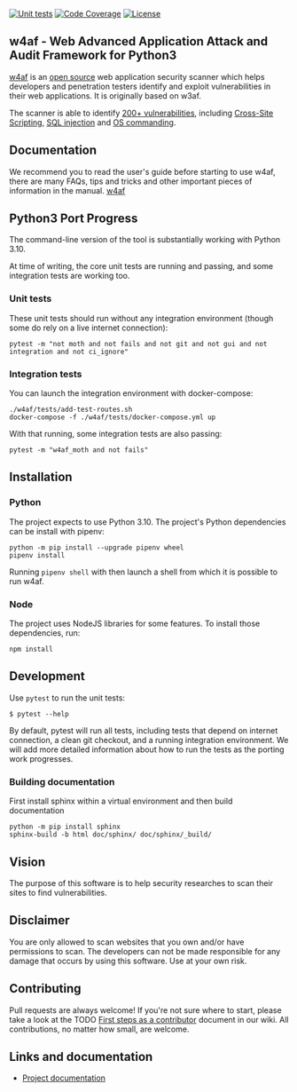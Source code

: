 [![Unit tests](https://github.com/w4af/w4af/actions/workflows/python-app.yml/badge.svg)](https://github.com/w4af/w4af/actions/workflows/python-app.yml)
[![Code Coverage](https://codecov.io/gh/w4af/w4af/branch/main/graph/badge.svg?token=GCXS9IDNKM)](https://codecov.io/gh/w4af/w4af)
[![License](https://img.shields.io/github/license/w4af/w4af.svg)](https://img.shields.io/github/license/w4af/w4af.svg)
## w4af - Web Advanced Application Attack and Audit Framework for Python3

[w4af](https://w4af.readthedocs.io/en/latest/) is an [open source](https://www.gnu.org/licenses/gpl-2.0.txt)
web application security scanner which helps developers and penetration testers
identify and exploit vulnerabilities in their web applications.
It is originally based on w3af.

The scanner is able to identify [200+ vulnerabilities](w4af/core/data/constants/vulns.py),
including [Cross-Site Scripting](w4af/plugins/audit/xss.py),
[SQL injection](w4af/plugins/audit/sqli.py) and
[OS commanding](w4af/plugins/audit/os_commanding.py).

## Documentation

We recommend you to read the user's guide before starting to use w4af, there
are many FAQs, tips and tricks and other important pieces of information in
the manual.
[w4af](https://w4af.readthedocs.io/en/latest/)

## Python3 Port Progress

The command-line version of the tool is substantially working with Python 3.10.

At time of writing, the core unit tests are running and passing, and some integration tests are working too.

### Unit tests

These unit tests should run without any integration environment (though some do rely on a live internet connection):

```
pytest -m "not moth and not fails and not git and not gui and not integration and not ci_ignore"
```

### Integration tests

You can launch the integration environment with docker-compose:

```
./w4af/tests/add-test-routes.sh
docker-compose -f ./w4af/tests/docker-compose.yml up
```

With that running, some integration tests are also passing:

```
pytest -m "w4af_moth and not fails"
```

## Installation

### Python

The project expects to use Python 3.10. The project's Python dependencies can be install with pipenv:

```
python -m pip install --upgrade pipenv wheel
pipenv install
```

Running `pipenv shell` with then launch a shell from which it is possible to run w4af.

### Node

The project uses NodeJS libraries for some features. To install those dependencies, run:

```
npm install
```

## Development

Use `pytest` to run the unit tests:

```
$ pytest --help
```

By default, pytest will run all tests, including tests that depend on internet connection, a clean git checkout, and a running integration environment. We will add more detailed information about how to run the tests as the porting work progresses.

### Building documentation

First install sphinx within a virtual environment and then build documentation
```
python -m pip install sphinx
sphinx-build -b html doc/sphinx/ doc/sphinx/_build/
```

## Vision

The purpose of this software is to help security researches to scan their sites to find vulnerabilities.

## Disclaimer

You are only allowed to scan websites that you own and/or have permissions to scan. The developers can not be made responsible for any damage that occurs by using this software. Use at your own risk.

## Contributing

Pull requests are always welcome! If you're not sure where to start, please take
a look at the TODO [First steps as a contributor](w4af/wiki/First-steps-as-a-contributor)
document in our wiki. All contributions, no matter how small, are welcome.

## Links and documentation
 * [Project documentation](https://w4af.readthedocs.io/en/latest/)
